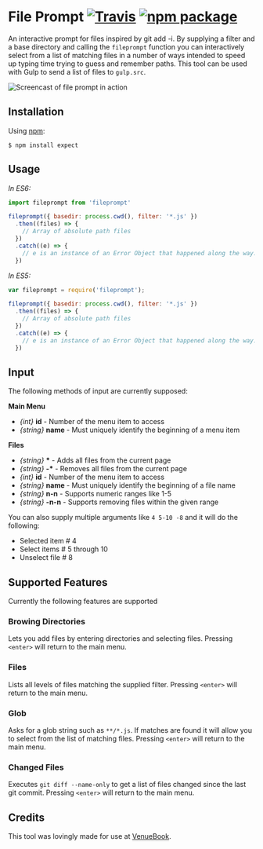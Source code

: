 # File Prompt [![Travis][build-badge]][build] [![npm package][npm-badge]][npm]
An interactive prompt for files inspired by git add -i. By supplying a filter and a base directory and calling the `fileprompt` function you can interactively select from a list of matching files in a number of ways intended to speed up typing time trying to guess and remember paths. This tool can be used with Gulp to send a list of files to `gulp.src`.

![Screencast of file prompt in action][screenshot-image]

## Installation
Using [npm](https://wwww.npmjs.org):
```
$ npm install expect
```

## Usage
_In ES6:_

```js
import fileprompt from 'fileprompt'

fileprompt({ basedir: process.cwd(), filter: '*.js' })
  .then((files) => {
    // Array of absolute path files
  })
  .catch((e) => {
    // e is an instance of an Error Object that happened along the way.
  })

```

_In ES5:_

```js
var fileprompt = require('fileprompt');

fileprompt({ basedir: process.cwd(), filter: '*.js' })
  .then((files) => {
    // Array of absolute path files
  })
  .catch((e) => {
    // e is an instance of an Error Object that happened along the way.
  })

```

## Input
The following methods of input are currently supposed:

__Main Menu__
* _{int}_ __id__ - Number of the menu item to access
* _{string}_ __name__ - Must uniquely identify the beginning of a menu item

__Files__
* _{string}_ __*__ - Adds all files from the current page
* _{string}_ __-*__ - Removes all files from the current page
* _{int}_ __id__ - Number of the menu item to access
* _{string}_ __name__ - Must uniquely identify the beginning of a file name
* _{string}_ __n-n__ - Supports numeric ranges like 1-5
* _{string}_ __-n-n__ - Supports removing files within the given range

You can also supply multiple arguments like `4 5-10 -8` and it will do the following:
* Selected item # 4
* Select items # 5 through 10
* Unselect file # 8

## Supported Features
Currently the following features are supported
  
### Browing Directories
Lets you add files by entering directories and selecting files. Pressing `<enter>` will return to the main menu.

### Files
Lists all levels of files matching the supplied filter. Pressing `<enter>` will return to the main menu.

### Glob
Asks for a glob string such as `**/*.js`. If matches are found it will allow you to select from the list of matching files. Pressing `<enter>` will return to the main menu.

### Changed Files
Executes `git diff --name-only` to get a list of files changed since the last git commit. Pressing `<enter>` will return to the main menu.

[screenshot-image]: https://github.com/jayzawrotny/file-prompt/raw/master/docs/images/screenshot.png
[build-badge]: https://img.shields.io/travis/jayzawrotny/file-prompt/master.svg?style=flat-square
[build]: https://travis-ci.org/jayzawrotny/file-prompt

[npm-badge]: https://img.shields.io/npm/v/file-prompt.svg?style=flat-square
[npm]: https://www.npmjs.org/package/file-prompt


## Credits
This tool was lovingly made for use at [VenueBook](https://venuebook.com/).
